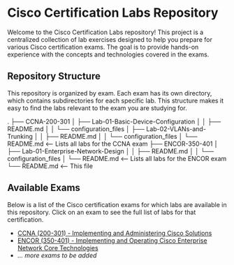 # Cisco Certification Labs Repository

Welcome to the Cisco Certification Labs repository! This project is a centralized collection of lab exercises designed to help you prepare for various Cisco certification exams. The goal is to provide hands-on experience with the concepts and technologies covered in the exams.

## Repository Structure

This repository is organized by exam. Each exam has its own directory, which contains subdirectories for each specific lab. This structure makes it easy to find the labs relevant to the exam you are studying for.


.
├── CCNA-200-301
│   ├── Lab-01-Basic-Device-Configuration
│   │   ├── README.md
│   │   └── configuration_files
│   ├── Lab-02-VLANs-and-Trunking
│   │   ├── README.md
│   │   └── configuration_files
│   └── README.md  <-- Lists all labs for the CCNA exam
├── ENCOR-350-401
│   ├── Lab-01-Enterprise-Network-Design
│   │   ├── README.md
│   │   └── configuration_files
│   └── README.md  <-- Lists all labs for the ENCOR exam
└── README.md      <-- This file


## Available Exams

Below is a list of the Cisco certification exams for which labs are available in this repository. Click on an exam to see the full list of labs for that certification.

* [CCNA (200-301) - Implementing and Administering Cisco Solutions](200-301/README.md)
* [ENCOR (350-401) - Implementing and Operating Cisco Enterprise Network Core Technologies](350-401/README.md)
* *... more exams to be added*

